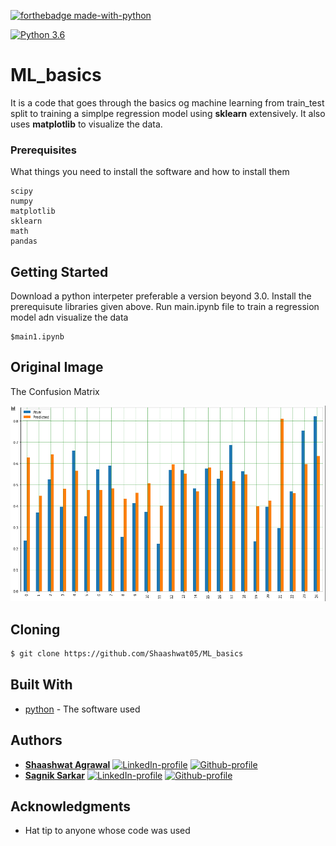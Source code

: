 [![forthebadge made-with-python](http://ForTheBadge.com/images/badges/made-with-python.svg)](https://www.python.org/)

[![Python 3.6](https://img.shields.io/badge/python-3.6-green.svg)](https://www.python.org/downloads/release/python-360/) 
# ML_basics
 It is a code that goes through the basics og machine learning from train_test split to training a simplpe regression model using **sklearn** extensively. It also uses **matplotlib** to visualize the data.

### Prerequisites

What things you need to install the software and how to install them

```
scipy 
numpy 
matplotlib
sklearn
math 
pandas
```

## Getting Started

Download a python interpeter preferable a version beyond 3.0. Install the prerequisute libraries given above. Run main.ipynb file to train a regression model adn visualize the data

```
$main1.ipynb   

```

## Original Image
The Confusion Matrix 

![The confusion matrix of the output](https://github.com/Shaashwat05/ML_basics/blob/master/cm.png)

## Cloning
```bash
$ git clone https://github.com/Shaashwat05/ML_basics
```


## Built With

* [python](https://www.python.org/) - The software used

## Authors

* [**Shaashwat Agrawal**](https://github.com/Shaashwat05) [![LinkedIn-profile](https://img.shields.io/badge/LinkedIn-Profile-teal.svg)](https://www.linkedin.com/in/shaashwat-agrawal-1904a117a/)       [![Github-profile](https://badgen.net/badge/icon/github?icon=github&label)](https://github.com/Shaashwat05)
* [**Sagnik Sarkar**](https://github.com/sagnik106) [![LinkedIn-profile](https://img.shields.io/badge/LinkedIn-Profile-teal.svg)](https://www.linkedin.com/in/lesagniksarkar/)       [![Github-profile](https://badgen.net/badge/icon/github?icon=github&label)](https://github.com/sagnik106)

## Acknowledgments

* Hat tip to anyone whose code was used




